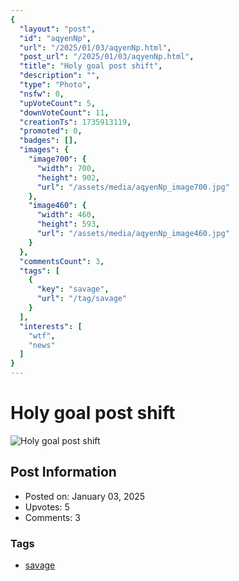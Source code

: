 ```yaml
---
{
  "layout": "post",
  "id": "aqyenNp",
  "url": "/2025/01/03/aqyenNp.html",
  "post_url": "/2025/01/03/aqyenNp.html",
  "title": "Holy goal post shift",
  "description": "",
  "type": "Photo",
  "nsfw": 0,
  "upVoteCount": 5,
  "downVoteCount": 11,
  "creationTs": 1735913119,
  "promoted": 0,
  "badges": [],
  "images": {
    "image700": {
      "width": 700,
      "height": 902,
      "url": "/assets/media/aqyenNp_image700.jpg"
    },
    "image460": {
      "width": 460,
      "height": 593,
      "url": "/assets/media/aqyenNp_image460.jpg"
    }
  },
  "commentsCount": 3,
  "tags": [
    {
      "key": "savage",
      "url": "/tag/savage"
    }
  ],
  "interests": [
    "wtf",
    "news"
  ]
}
---
```


# Holy goal post shift

![Holy goal post shift](/assets/media/aqyenNp_image700.jpg)

## Post Information

- Posted on: January 03, 2025
- Upvotes: 5
- Comments: 3

### Tags

- [savage](/tag/savage)
